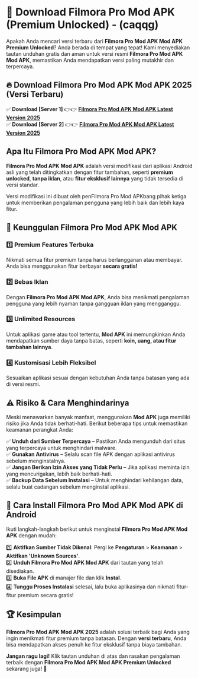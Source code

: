 

# 🎯 Download Filmora Pro Mod APK (Premium Unlocked) -  (caqqg) 

Apakah Anda mencari versi terbaru dari **Filmora Pro Mod APK Mod APK Premium Unlocked**? Anda berada di tempat yang tepat! Kami menyediakan tautan unduhan gratis dan aman untuk versi resmi **Filmora Pro Mod APK Mod APK**, memastikan Anda mendapatkan versi paling mutakhir dan terpercaya.

## 🔥 Download Filmora Pro Mod APK Mod APK 2025 (Versi Terbaru)

✅ **Download [Server 1]** 👉👉 [**Filmora Pro Mod APK Mod APK Latest Version 2025**](https://apkcomod.com?title=Filmora_Pro_Mod_APK)  
✅ **Download [Server 2]** 👉👉 [**Filmora Pro Mod APK Mod APK Latest Version 2025**](https://apkcomod.com?title=Filmora_Pro_Mod_APK)  

## Apa Itu Filmora Pro Mod APK Mod APK?

**Filmora Pro Mod APK Mod APK** adalah versi modifikasi dari aplikasi Android asli yang telah ditingkatkan dengan fitur tambahan, seperti **premium unlocked**, **tanpa iklan**, atau **fitur eksklusif lainnya** yang tidak tersedia di versi standar.

Versi modifikasi ini dibuat oleh penFilmora Pro Mod APKbang pihak ketiga untuk memberikan pengalaman pengguna yang lebih baik dan lebih kaya fitur.

## 🎯 Keunggulan Filmora Pro Mod APK Mod APK

### 1️⃣ Premium Features Terbuka
Nikmati semua fitur premium tanpa harus berlangganan atau membayar. Anda bisa menggunakan fitur berbayar **secara gratis!**

### 2️⃣ Bebas Iklan
Dengan **Filmora Pro Mod APK Mod APK**, Anda bisa menikmati pengalaman pengguna yang lebih nyaman tanpa gangguan iklan yang mengganggu.

### 3️⃣ Unlimited Resources
Untuk aplikasi game atau tool tertentu, **Mod APK** ini memungkinkan Anda mendapatkan sumber daya tanpa batas, seperti **koin, uang, atau fitur tambahan lainnya**.

### 4️⃣ Kustomisasi Lebih Fleksibel
Sesuaikan aplikasi sesuai dengan kebutuhan Anda tanpa batasan yang ada di versi resmi.

## ⚠️ Risiko & Cara Menghindarinya

Meski menawarkan banyak manfaat, menggunakan **Mod APK** juga memiliki risiko jika Anda tidak berhati-hati. Berikut beberapa tips untuk memastikan keamanan perangkat Anda:

✅ **Unduh dari Sumber Terpercaya** – Pastikan Anda mengunduh dari situs yang terpercaya untuk menghindari malware.  
✅ **Gunakan Antivirus** – Selalu scan file APK dengan aplikasi antivirus sebelum menginstalnya.  
✅ **Jangan Berikan Izin Akses yang Tidak Perlu** – Jika aplikasi meminta izin yang mencurigakan, lebih baik berhati-hati.  
✅ **Backup Data Sebelum Instalasi** – Untuk menghindari kehilangan data, selalu buat cadangan sebelum menginstal aplikasi.

## 📌 Cara Install Filmora Pro Mod APK Mod APK di Android

Ikuti langkah-langkah berikut untuk menginstal **Filmora Pro Mod APK Mod APK** dengan mudah:

1️⃣ **Aktifkan Sumber Tidak Dikenal**: Pergi ke **Pengaturan** > **Keamanan** > **Aktifkan 'Unknown Sources'**.  
2️⃣ **Unduh Filmora Pro Mod APK Mod APK** dari tautan yang telah disediakan.  
3️⃣ **Buka File APK** di manajer file dan klik **Instal**.  
4️⃣ **Tunggu Proses Instalasi** selesai, lalu buka aplikasinya dan nikmati fitur-fitur premium secara gratis!

## 🏆 Kesimpulan

**Filmora Pro Mod APK Mod APK 2025** adalah solusi terbaik bagi Anda yang ingin menikmati fitur premium tanpa batasan. Dengan **versi terbaru**, Anda bisa mendapatkan akses penuh ke fitur eksklusif tanpa biaya tambahan.

**Jangan ragu lagi!** Klik tautan unduhan di atas dan rasakan pengalaman terbaik dengan **Filmora Pro Mod APK Mod APK Premium Unlocked** sekarang juga! 🚀

